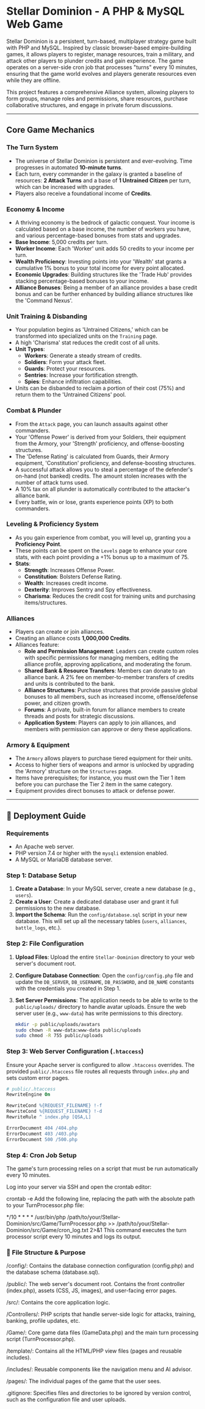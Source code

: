 # Stellar Dominion - A PHP & MySQL Web Game

Stellar Dominion is a persistent, turn-based, multiplayer strategy game built with PHP and MySQL. Inspired by classic browser-based empire-building games, it allows players to register, manage resources, train a military, and attack other players to plunder credits and gain experience. The game operates on a server-side cron job that processes "turns" every 10 minutes, ensuring that the game world evolves and players generate resources even while they are offline.

This project features a comprehensive Alliance system, allowing players to form groups, manage roles and permissions, share resources, purchase collaborative structures, and engage in private forum discussions.

---

## Core Game Mechanics

### The Turn System

* The universe of Stellar Dominion is persistent and ever-evolving. Time progresses in automated **10-minute turns**.
* Each turn, every commander in the galaxy is granted a baseline of resources: **2 Attack Turns** and a base of **1 Untrained Citizen** per turn, which can be increased with upgrades.
* Players also receive a foundational income of **Credits**.

### Economy & Income

* A thriving economy is the bedrock of galactic conquest. Your income is calculated based on a base income, the number of workers you have, and various percentage-based bonuses from stats and upgrades.
* **Base Income**: 5,000 credits per turn.
* **Worker Income**: Each 'Worker' unit adds 50 credits to your income per turn.
* **Wealth Proficiency**: Investing points into your 'Wealth' stat grants a cumulative 1% bonus to your total income for every point allocated.
* **Economic Upgrades**: Building structures like the 'Trade Hub' provides stacking percentage-based bonuses to your income.
* **Alliance Bonuses**: Being a member of an alliance provides a base credit bonus and can be further enhanced by building alliance structures like the 'Command Nexus'.

### Unit Training & Disbanding

* Your population begins as 'Untrained Citizens,' which can be transformed into specialized units on the `Training` page.
* A high 'Charisma' stat reduces the credit cost of all units.
* **Unit Types**:
    * **Workers**: Generate a steady stream of credits.
    * **Soldiers**: Form your attack fleet.
    * **Guards**: Protect your resources.
    * **Sentries**: Increase your fortification strength.
    * **Spies**: Enhance infiltration capabilities.
* Units can be disbanded to reclaim a portion of their cost (75%) and return them to the 'Untrained Citizens' pool.

### Combat & Plunder

* From the `Attack` page, you can launch assaults against other commanders.
* Your 'Offense Power' is derived from your Soldiers, their equipment from the Armory, your 'Strength' proficiency, and offense-boosting structures.
* The 'Defense Rating' is calculated from Guards, their Armory equipment, 'Constitution' proficiency, and defense-boosting structures.
* A successful attack allows you to steal a percentage of the defender's on-hand (not banked) credits. The amount stolen increases with the number of attack turns used.
* A 10% tax on all plunder is automatically contributed to the attacker's alliance bank.
* Every battle, win or lose, grants experience points (XP) to both commanders.

### Leveling & Proficiency System

* As you gain experience from combat, you will level up, granting you a **Proficiency Point**.
* These points can be spent on the `Levels` page to enhance your core stats, with each point providing a +1% bonus up to a maximum of 75.
* **Stats**:
    * **Strength**: Increases Offense Power.
    * **Constitution**: Bolsters Defense Rating.
    * **Wealth**: Increases credit income.
    * **Dexterity**: Improves Sentry and Spy effectiveness.
    * **Charisma**: Reduces the credit cost for training units and purchasing items/structures.

### Alliances

* Players can create or join alliances.
* Creating an alliance costs **1,000,000 Credits**.
* Alliances feature:
    * **Role and Permission Management**: Leaders can create custom roles with specific permissions for managing members, editing the alliance profile, approving applications, and moderating the forum.
    * **Shared Bank & Resource Transfers**: Members can donate to an alliance bank. A 2% fee on member-to-member transfers of credits and units is contributed to the bank.
    * **Alliance Structures**: Purchase structures that provide passive global bonuses to all members, such as increased income, offense/defense power, and citizen growth.
    * **Forums**: A private, built-in forum for alliance members to create threads and posts for strategic discussions.
    * **Application System**: Players can apply to join alliances, and members with permission can approve or deny these applications.

### Armory & Equipment

* The `Armory` allows players to purchase tiered equipment for their units.
* Access to higher tiers of weapons and armor is unlocked by upgrading the 'Armory' structure on the `Structures` page.
* Items have prerequisites; for instance, you must own the Tier 1 item before you can purchase the Tier 2 item in the same category.
* Equipment provides direct bonuses to attack or defense power.

---

## 🚀 Deployment Guide

### Requirements

* An Apache web server.
* PHP version 7.4 or higher with the `mysqli` extension enabled.
* A MySQL or MariaDB database server.

### Step 1: Database Setup

1.  **Create a Database**: In your MySQL server, create a new database (e.g., `users`).
2.  **Create a User**: Create a dedicated database user and grant it full permissions to the new database.
3.  **Import the Schema**: Run the `config/database.sql` script in your new database. This will set up all the necessary tables (`users`, `alliances`, `battle_logs`, etc.).

### Step 2: File Configuration

1.  **Upload Files**: Upload the entire `Stellar-Dominion` directory to your web server's document root.
2.  **Configure Database Connection**: Open the `config/config.php` file and update the `DB_SERVER`, `DB_USERNAME`, `DB_PASSWORD`, and `DB_NAME` constants with the credentials you created in Step 1.
3.  **Set Server Permissions**: The application needs to be able to write to the `public/uploads/` directory to handle avatar uploads. Ensure the web server user (e.g., `www-data`) has write permissions to this directory.

    ```bash
    mkdir -p public/uploads/avatars
    sudo chown -R www-data:www-data public/uploads
    sudo chmod -R 755 public/uploads
    ```

### Step 3: Web Server Configuration (`.htaccess`)

Ensure your Apache server is configured to allow `.htaccess` overrides. The provided `public/.htaccess` file routes all requests through `index.php` and sets custom error pages.

```apache
# public/.htaccess
RewriteEngine On

RewriteCond %{REQUEST_FILENAME} !-f
RewriteCond %{REQUEST_FILENAME} !-d
RewriteRule ^ index.php [QSA,L]

ErrorDocument 404 /404.php
ErrorDocument 403 /403.php
ErrorDocument 500 /500.php

```

### Step 4: Cron Job Setup
The game's turn processing relies on a script that must be run automatically every 10 minutes.

Log into your server via SSH and open the crontab editor:

crontab -e
Add the following line, replacing the path with the absolute path to your TurnProcessor.php file:

*/10 * * * * /usr/bin/php /path/to/your/Stellar-Dominion/src/Game/TurnProcessor.php >> /path/to/your/Stellar-Dominion/src/Game/cron_log.txt 2>&1
This command executes the turn processor script every 10 minutes and logs its output.

### 📂 File Structure & Purpose
/config/: Contains the database connection configuration (config.php) and the database schema (database.sql).

/public/: The web server's document root. Contains the front controller (index.php), assets (CSS, JS, images), and user-facing error pages.

/src/: Contains the core application logic.

/Controllers/: PHP scripts that handle server-side logic for attacks, training, banking, profile updates, etc.

/Game/: Core game data files (GameData.php) and the main turn processing script (TurnProcessor.php).

/template/: Contains all the HTML/PHP view files (pages and reusable includes).

/includes/: Reusable components like the navigation menu and AI advisor.

/pages/: The individual pages of the game that the user sees.

.gitignore: Specifies files and directories to be ignored by version control, such as the configuration file and user uploads.



